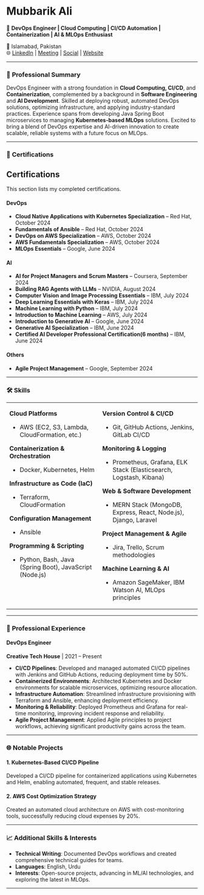 # Mubbarik Ali

🚀 **DevOps Engineer | Cloud Computing | CI/CD Automation | Containerization | AI & MLOps Enthusiast**

📍 Islamabad, Pakistan  
🌐 <a href="https://linkedin.com/in/mubbarikali" target="_blank">LinkedIn</a> | <a href="https://calendly.com/mubbarikali" target="_blank">Meeting</a> | <a href="https://linktr.ee/mubbarikali" target="_blank">Social</a> | <a href="https://mubbarikali.github.io" target="_blank">Website</a>

---

### 🌟 **Professional Summary**

DevOps Engineer with a strong foundation in **Cloud Computing, CI/CD**, and **Containerization**, complemented by a background in **Software Engineering** and **AI Development**. Skilled at deploying robust, automated DevOps solutions, optimizing infrastructure, and applying industry-standard practices. Experience spans from developing Java Spring Boot microservices to managing **Kubernetes-based MLOps** solutions. Excited to bring a blend of DevOps expertise and AI-driven innovation to create scalable, reliable systems with a future focus on MLOps.

---

### 📜 **Certifications**

## Certifications

This section lists my completed certifications.

#### **DevOps**

* **Cloud Native Applications with Kubernetes Specialization** – Red Hat, October 2024
* **Fundamentals of Ansible** – Red Hat, October 2024
* **DevOps on AWS Specialization** – AWS, October 2024
* **AWS Fundamentals Specialization** – AWS, October 2024
* **MLOps Essentials** – Google, June 2024

#### **AI**

* **AI for Project Managers and Scrum Masters** – Coursera, September 2024
* **Building RAG Agents with LLMs** – NVIDIA, August 2024
* **Computer Vision and Image Processing Essentials** – IBM, July 2024
* **Deep Learning Essentials with Keras** – IBM, July 2024
* **Machine Learning with Python** – IBM, July 2024
* **Introduction to Machine Learning** – AWS, July 2024
* **Introduction to Generative AI** – Google, June 2024
* **Generative AI Specialization** – IBM, June 2024
* **Certified AI Developer Professional Certification(6 months)** – IBM, June 2024

#### **Others**

* **Agile Project Management** – Google, September 2024

---

### 🛠️ **Skills**

<table>
<tr>
  <td valign="top">

  **Cloud Platforms**  
  - AWS (EC2, S3, Lambda, CloudFormation, etc.)

  **Containerization & Orchestration**  
  - Docker, Kubernetes, Helm

  **Infrastructure as Code (IaC)**  
  - Terraform, CloudFormation

  **Configuration Management**  
  - Ansible

  **Programming & Scripting**  
  - Python, Bash, Java (Spring Boot), JavaScript (Node.js)

  </td>
  <td valign="top">

  **Version Control & CI/CD**  
  - Git, GitHub Actions, Jenkins, GitLab CI/CD

  **Monitoring & Logging**  
  - Prometheus, Grafana, ELK Stack (Elasticsearch, Logstash, Kibana)

  **Web & Software Development**  
  - MERN Stack (MongoDB, Express, React, Node.js), Django, Laravel

  **Project Management & Agile**  
  - Jira, Trello, Scrum methodologies

  **Machine Learning & AI**  
  - Amazon SageMaker, IBM Watson AI, MLOps principles

  </td>
</tr>
</table>

---

### 💼 **Professional Experience**

#### **DevOps Engineer**  
**Creative Tech House** | 2021 – Present  
- **CI/CD Pipelines**: Developed and managed automated CI/CD pipelines with Jenkins and GitHub Actions, reducing deployment time by 50%.
- **Containerized Environments**: Architected Kubernetes and Docker environments for scalable microservices, optimizing resource allocation.
- **Infrastructure Automation**: Streamlined infrastructure provisioning with Terraform and Ansible, enhancing deployment efficiency.
- **Monitoring & Reliability**: Deployed Prometheus and Grafana for real-time monitoring, improving incident response and reliability.
- **Agile Project Management**: Applied Agile principles to project workflows, achieving significant productivity gains across the team.

---

### 🌐 **Notable Projects**

#### **1. Kubernetes-Based CI/CD Pipeline**
Developed a CI/CD pipeline for containerized applications using Kubernetes and Helm, enabling automated, frequent, and stable releases.

#### **2. AWS Cost Optimization Strategy**
Created an automated cloud architecture on AWS with cost-monitoring tools, successfully reducing cloud expenses by 20%.

---

### 📈 **Additional Skills & Interests**

- **Technical Writing**: Documented DevOps workflows and created comprehensive technical guides for teams.
- **Languages**: English, Urdu
- **Interests**: Open-source projects, advancing in ML/AI technologies, and exploring the latest in MLOps.

---
